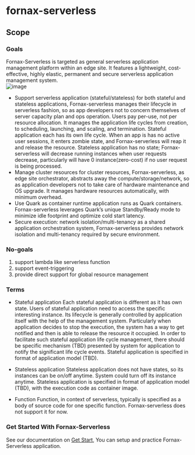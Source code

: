 # fornax-serverless

## Scope
### Goals
Fornax-Serverless is targeted as general serverless application management platform within an edge site. It features a lightweight, cost-effective, highly elastic, permanent and secure serverless application management system.   
 ![image](https://user-images.githubusercontent.com/16367914/161353804-8988914c-d719-4764-8a0c-de51e9ab073a.png)

* Support serverless application (stateful/stateless)
	for both stateful and stateless applications, Fornax-serverless manages their lifecycle in serverless fashion, so as app developers not to concern themselves of server capacity plan and ops operation. Users pay per-use, not per resource allocation. It manages the application life cycles from creation, to scheduling, launching, and scaling, and termination.
	Stateful application each has its own life cycle. When an app is has no active user sessions, it enters zombie state, and Fornax-serverless will reap it and release the resource. Stateless application has no state; Fornax-serverless will decrease running instances when user requests decrease, particularly will have 0 instance(zero-cost) if no user request is being processed.
*  Manage cluster resources
	for cluster resources, Fornax-serverless, as edge site orchestrator, abstracts away the compute/storage/network, so as application developers not to take care of hardware maintenance and OS upgrade. It manages hardware resources automatically, with minimum overhead.
*  Use Quark as container runtime
	application runs as Quark containers. Fornax-serverless leverages Quark’s unique Standby/Ready mode to minimize idle footprint and optimize cold start latency.
*  Secure execution: network isolation/multi-tenancy
	as a shared application orchestration system, Fornax-serverless provides network isolation and multi-tenancy required by secure environment.

### No-goals
1. support lambda like serverless function
1. support event-triggering
1. provide direct support for global resource management

### Terms
* Stateful application
Each stateful application is different as it has own state. Users of stateful application need to access the specific interesting instance. Its lifecycle is generally controlled by application itself with the help of the management system. Particularly when application decides to stop the execution, the system has a way to get notified and then is able to release the resource it occupied. In order to facilitate such stateful application life cycle management, there should be specific mechanism (TBD) presented by system for application to notify the significant life cycle events. Stateful application is specified in format of application model (TBD).

* Stateless application
Stateless application does not have states, so its instances can be on/off anytime. System could turn off its instance anytime. Stateless application is specified in format of application model (TBD), with the execution code as container image.

* Function
Function, in context of serverless, typically is specified as a body of source code for one specific function. Fornax-serverless does not support it for now.

### Get Started With Fornax-Serverless
See our documentation on [Get Start](https://github.com/CentaurusInfra/fornax-serverless/blob/main/doc/get_start.md), You can setup and practice Fornax-Serverless application. 

 
